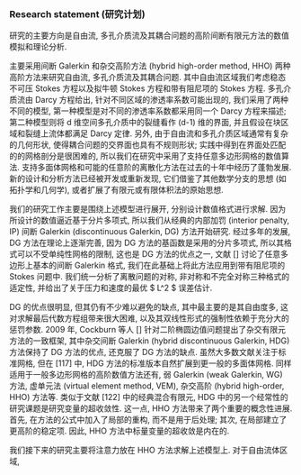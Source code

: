 ### Research statement (研究计划)

研究的主要方向是自由流, 多孔介质流及其耦合问题的高阶间断有限元方法的数值模拟和理论分析. 



主要采用间断 Galerkin 和杂交高阶方法 (hybrid high-order method, HHO) 两种高阶方法来研究自由流, 多孔介质流及其耦合问题. 其中自由流区域我们考虑稳态不可压 Stokes 方程以及拟牛顿 Stokes 方程和带有阻尼项的 Stokes 方程. 多孔介质流由 Darcy 方程给出, 针对不同区域的渗透率系数可能出现的, 我们采用了两种不同的模型, 第一种模型是对不同的渗透率系数都采用同一个 Darcy 方程来描述; 第二种模型则将 d 维空间多孔介质中的裂缝看作 (d-1) 维的界面, 并且假设在块区域和裂缝上流体都满足 Darcy 定律. 另外, 由于自由流和多孔介质区域通常有复杂的几何形状, 使得耦合问题的交界面也具有不规则形状; 实践中得到在界面处匹配的的网格剖分是很困难的, 所以我们在研究中采用了支持任意多边形网格的数值算法. 支持多面体网格和可能的任意阶的离散化方法在过去的十年中经历了蓬勃发展. 新的设计和分析方法已经被开发或重新发现, 它们借鉴了其他数学分支的思想 (如拓扑学和几何学), 或者扩展了有限元或有限体积法的原始思想.



我们的研究工作主要是围绕上述模型进行展开, 分别设计数值格式进行求解. 因为所设计的数值逼近基于分片多项式, 所以我们从经典的内部加罚 (interior penalty, IP) 间断 Galerkin (discontinuous Galerkin, DG) 方法开始研究. 经过多年的发展, DG 方法在理论上逐渐完善, 因为 DG 方法的基函数是采用的分片多项式, 所以其格式可以不受单纯性网格的限制, 这也是 DG 方法的优点之一, 文献 [] 讨论了任意多边形上基本的间断 Galerkin 格式, 我们在此基础上将此方法应用到带有阻尼项的 Stokes 问题中. 我们统一分析了离散问题的对称, 非对称和不完全对称三种格式的适定性, 并给出了关于压力和速度的最优 $ L^2 $ 误差估计.



DG 的优点很明显, 但其仍有不少难以避免的缺点, 其中最主要的是其自由度多, 这对求解最后代数方程组带来很大困难, 以及其双线性形式的强制性依赖于充分大的惩罚参数. 2009 年, Cockburn 等人 [] 针对二阶椭圆边值问题提出了杂交有限元方法的一致框架, 其中杂交间断 Galerkin (hybrid discontinuous Galerkin, HDG) 方法保持了 DG 方法的优点, 还克服了 DG 方法的缺点. 虽然大多数文献关注于标准网格, 但在 [117] 中, HDG 方法的标准版本自然扩展到更一般的多面体网格. 同样适用于一般多边形网格的高阶数值方法还有, 弱 Galerkin (weak Galerkin, WG) 方法, 虚单元法 (virtual element method, VEM), 杂交高阶 (hybrid high-order, HHO) 方法等. 类似于文献 [122] 中的经典混合有限元, HDG 中的另一个经常性的研究课题是研究变量的超收敛性. 这一点, HHO 方法带来了两个重要的概念性进展. 首先, 在方法的公式中加入了局部的重构, 而不是用于后处理; 其次, 在局部建立了更高阶的稳定项. 因此, HHO 方法中标量变量的超收敛是内在的. 



我们接下来的研究主要将注意力放在 HHO 方法求解上述模型上. 对于自由流体区域, 







